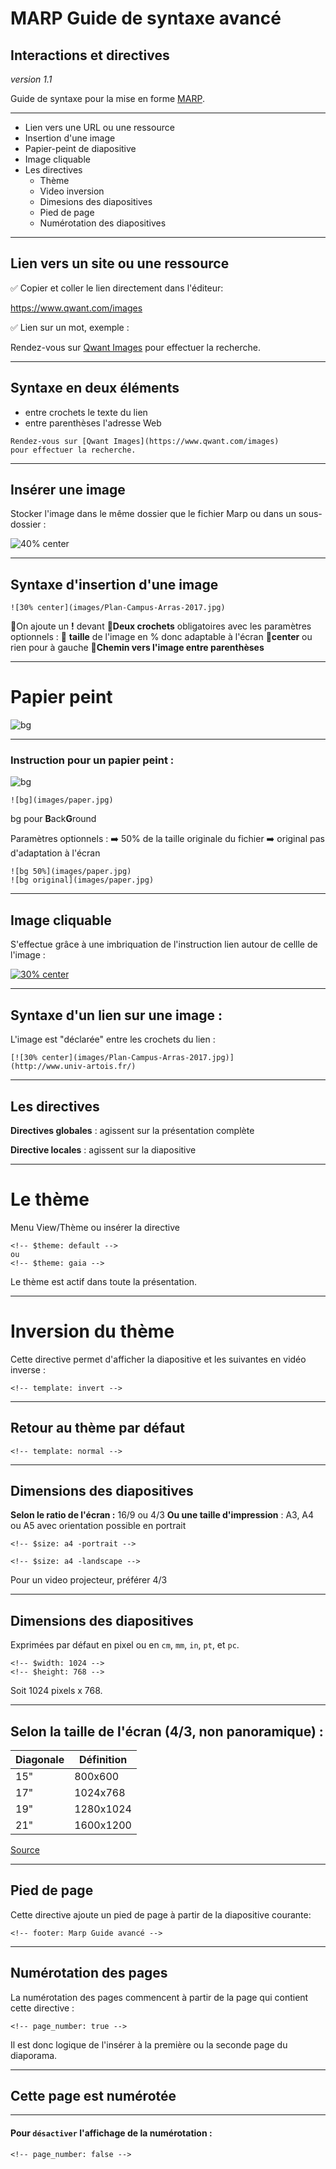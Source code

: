 <!-- $theme: gaia -->
<!-- $width: 1600 -->
<!-- $size: a4 -landscape -->


# MARP Guide de syntaxe avancé
## Interactions et directives

_version 1.1_

Guide de syntaxe pour la mise en forme [MARP](https://yhatt.github.io/marp/).

---

- Lien vers une URL ou une ressource
- Insertion d'une image
- Papier-peint de diapositive
- Image cliquable
- Les directives 
	-  	Thème
	-  	Video inversion
	-  	Dimesions des diapositives
	-  	Pied de page
	-  	Numérotation des diapositives

---

## Lien vers un site ou une ressource

:white_check_mark: Copier et coller le lien directement dans l'éditeur:

https://www.qwant.com/images

:white_check_mark: Lien sur un mot, exemple :

Rendez-vous sur [Qwant Images](https://www.qwant.com/images) pour effectuer la recherche.

---

## Syntaxe en deux éléments
- entre crochets le texte du lien 
- entre parenthèses l'adresse Web

```
Rendez-vous sur [Qwant Images](https://www.qwant.com/images)
pour effectuer la recherche.
```

---

## Insérer une image

Stocker l'image dans le même dossier que le fichier Marp ou dans un sous-dossier :

![40% center](images/Plan-Campus-Arras-2017.jpg)

---

## Syntaxe d'insertion d'une image

```
![30% center](images/Plan-Campus-Arras-2017.jpg)
```

 :pushpin:On ajoute un **!** devant
 :pushpin:**Deux crochets** obligatoires avec les paramètres optionnels : 
 :key: **taille** de l'image en % donc adaptable à l'écran
 :key:**center** ou rien pour à gauche
 :pushpin:**Chemin vers l'image entre parenthèses**

---

# Papier peint

![bg](images/paper.jpg)

---

### Instruction pour un papier peint : 

![bg](images/paper.jpg)


```
![bg](images/paper.jpg)
```

bg pour **B**ack**G**round

Paramètres optionnels : 
:arrow_right: 50% de la taille originale du fichier
:arrow_right: original pas d'adaptation à l'écran

```
![bg 50%](images/paper.jpg)
![bg original](images/paper.jpg)
```

---

## Image cliquable

S'effectue grâce à une imbriquation de l'instruction lien autour de cellle de l'image :

[![30% center](images/Plan-Campus-Arras-2017.jpg)](http://www.univ-artois.fr/)

---

## Syntaxe d'un lien sur une image :

L'image est "déclarée" entre les crochets du lien :
```
[![30% center](images/Plan-Campus-Arras-2017.jpg)]
(http://www.univ-artois.fr/)
```

---

## Les directives

**Directives globales** : agissent sur la présentation complète

**Directive locales** : agissent sur la diapositive 

---

# Le thème

Menu View/Thème ou insérer la directive

```
<!-- $theme: default -->
ou
<!-- $theme: gaia -->
```
Le thème est actif dans toute la présentation.

---

<!-- template: invert -->

# Inversion du thème

Cette directive permet d'afficher la diapositive et les suivantes en vidéo inverse : 


```
<!-- template: invert -->
```

---

## Retour au thème par défaut

```
<!-- template: normal -->
```

<!-- template: normal -->

---

## Dimensions des diapositives

**Selon le ratio de l'écran :** 16/9 ou 4/3
**Ou une taille d'impression** : A3, A4 ou A5 avec orientation possible en portrait

```
<!-- $size: a4 -portrait -->

<!-- $size: a4 -landscape -->

```

Pour un video projecteur, préférer 4/3

---

## Dimensions des diapositives

Exprimées par défaut  en pixel ou en `cm`, `mm`, `in`, `pt`, et `pc`.

```
<!-- $width: 1024 -->
<!-- $height: 768 -->
```
Soit 1024 pixels x 768.

---

## Selon la taille de l'écran (4/3, non panoramique) :

|Diagonale|Définition|
|-|-|
|15"|800x600|
|17"|1024x768|
|19"|1280x1024|
|21"|1600x1200|

[Source](http://www.commentcamarche.net/contents/744-le-moniteur-ou-ecran-d-ordinateur)

---

## Pied de page

Cette directive ajoute un pied de page à partir de la diapositive courante:

```
<!-- footer: Marp Guide avancé -->
```

<!-- footer: Marp Guide avancé -->


---

## Numérotation des pages

La numérotation des pages commencent à partir de la page qui contient cette directive :
```
<!-- page_number: true -->
```

Il est donc logique de l'insérer à la première ou la seconde page du diaporama.

<!-- page_number: true -->

---

## Cette page est numérotée

---

#### Pour `désactiver` l'affichage de la numérotation : 

```
<!-- page_number: false -->
```
<!-- page_number: false -->



